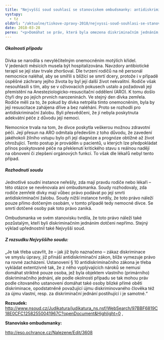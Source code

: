 ```yaml
---
title: "Nejvyšší soud souhlasí se stanoviskem ombudsmanky: antidiskriminační žalobou mohou podávat také pozůstalí"
vystupy:
  - tz
oldUrl: "/aktualne/tiskove-zpravy-2018/nejvyssi-soud-souhlasi-se-stanoviskem-ombudsmanky-antidiskriminacni-zalobou-mohou-podavat-t"
date: 2018-03-28
perex: "<p>Domáhat se práv, která byla omezena diskriminačním jednáním, může nejen diskriminovaná osoba, ale po její smrti také její blízcí, kteří byli diskriminačním jednáním dotčeni nepřímo. Nejvyšší soud v tomto souhlasil se stanoviskem ombudsmanky. Jednalo se o případ, kdy nemocnice odmítala převést jednoleté dítě na jednotku intenzivní péče s tím, že by taková péče neměla smysl. Dívka totiž trpěla onemocněním „motýlích křídel“. Rodiče měli za to, že s ní zacházeli diskriminačně kvůli jejímu onemocnění. Po její smrti podali na nemocnici antidiskriminační žalobu. Žádali omluvu a finanční odškodnění. Soudy nižších instancí jejich žalobu zamítly s tím, že jí mohla podat pouze jejich dcera a toto právo na dědice nepřechází.</p>"
---
```


<!-- imported from the old website -->

<h5>Okolnosti případu</h5> <p>Dívka se narodila s nevyléčitelným onemocněním motýlích křídel. V jedenácti měsících musela být hospitalizována. Navzdory antibiotické terapii se její stav trvale zhoršoval. Dle tvrzení rodičů na ně personál nemocnice naléhal, aby se smířili s blížící se smrtí dcery, protože i v případě úspěšné záchrany jejího života by byl její další život nekvalitní. Rodiče však nesouhlasili s tím, aby se v oživovacích pokusech ustalo a požadovali její přemístění na Anesteziologicko-resuscitační oddělení (ARO). K tomu došlo čtyři dny po jejích prvních narozeninách. Ve stejný den dívka zemřela. Rodiče měli za to, že pokud by dívka netrpěla tímto onemocněním, byla by její resuscitace zahájena dříve a bez naléhání. Proto se rozhodli pro antidiskriminační žalobu. Byli přesvědčeni, že jí nebyla poskytnuta adekvátní péče z důvodu její nemoci. </p> <p>Nemocnice trvala na tom, že dívce poskytla veškerou možnou zdravotní péči. Její přesun na ARO odmítala především z toho důvodu, že zavedení jakéhokoli žilního vstupu bylo při její diagnóze a prognóze obtížné až život ohrožující. Tento postup je prováděn u pacientů, u kterých lze předpokládat přínos poskytované péče na překlenutí kritického stavu s reálnou nadějí na obnovení či zlepšení orgánových funkcí. To však dle lékařů nebyl tento případ. </p> <h5>Rozhodnutí soudu</h5> <p>Jednotlivé soudní instance neřešily, zda mají pravdu rodiče nebo lékaři – této otázce se nevěnovala ani ombudsmanka. Soudy rozhodovaly, zda rodiče zemřelé dívky mají vůbec právo podávat po její smrti antidiskriminační žalobu. Soudy nižší instance tvrdily, že toto právo náleží pouze přímo dotčeným osobám, v tomto případě tedy nemocné dívce. Se smrtí dotčené osoby pak toto právo zaniká.</p> <p>Ombudsmanka ve svém stanovisku tvrdila, že toto právo náleží také pozůstalým, kteří byli diskriminačním jednáním dotčeni nepřímo. Stejný výklad upřednostnil také Nejvyšší soud. </p> <h5>Z rozsudku Nejvyššího soudu:</h5> <p>„Je tak třeba uzavřít, že – jak již bylo naznačeno – zákaz diskriminace ve smyslu úpravy, již přináší antidiskriminační zákon, blíže vymezuje právo na rovné zacházení. Ustanovení § 10 antidiskriminačního zákona je třeba vykládat extentzivně tak, že z něho vyplývajících nároků se nemusí domáhat striktně pouze osoba, jež byla objektem vlastního (primárního) diskriminačního jednání, ale podle okolností případu se tak mohou práv podle citovaného ustanovení domáhat také osoby blízké přímé oběti diskriminace, opodstatněně považující újmu diskriminovaného člověka též za újmu vlastní, resp. za diskriminační jednání postihující i je samotné.“</p> <p><b>Rozsudek:</b><br /> <a title="Otevření do nového okna" href="http://www.nsoud.cz/Judikatura/judikatura_ns.nsf/WebSearch/97BBF6819C18E0CFC12582550041967C?openDocument&amp;Highlight=0" target="_blank">http://www.nsoud.cz/Judikatura/judikatura_ns.nsf/WebSearch/97BBF6819C18E0CFC12582550041967C?openDocument&amp;Highlight=0</a> ,</p> <p><b>Stanovisko ombudsmanky:</b></p> <p><a title="Otevření do nového okna" href="http://eso.ochrance.cz/Nalezene/Edit/3608" target="_blank">http://eso.ochrance.cz/Nalezene/Edit/3608</a> </p>
